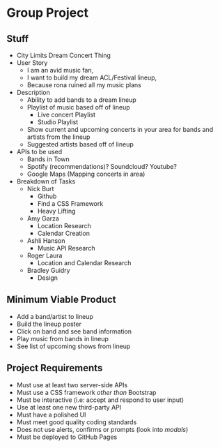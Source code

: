 # Group Project

## Stuff
* City Limits Dream Concert Thing
* User Story
    * I am an avid music fan,
    * I want to build my dream ACL/Festival lineup,
    * Because rona ruined all my music plans
* Description
    * Ability to add bands to a dream lineup
    * Playlist of music based off of lineup
        * Live concert Playlist
        * Studio Playlist
    * Show current and upcoming concerts in your area for bands and artists from the lineup
    * Suggested artists based off of lineup
* APIs to be used
    * Bands in Town
    * Spotify (recommendations)? Soundcloud? Youtube?
    * Google Maps (Mapping concerts in area)
* Breakdown of Tasks
    * Nick Burt
        * Github
        * Find a CSS Framework
        * Heavy Lifting
    * Amy Garza
        * Location Research
        * Calendar Creation
    * Ashli Hanson
        * Music API Research
    * Roger Laura
        * Location and Calendar Research
    * Bradley Guidry
        * Design

## Minimum Viable Product
* Add a band/artist to lineup
* Build the lineup poster
* Click on band and see band information
* Play music from bands in lineup
* See list of upcoming shows from lineup

## Project Requirements
* Must use at least two server-side APIs
* Must use a CSS framework _other than_ Bootstrap
* Must be interactive (i.e: accept and respond to user input)
* Use at least one new third-party API
* Must have a polished UI
* Must meet good quality coding standards
* Does not use alerts, confirms or prompts (look into _modals_)
* Must be deployed to GitHub Pages
